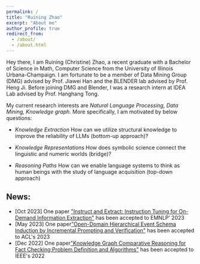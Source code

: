 ```yaml
---
permalink: /
title: "Ruining Zhao"
excerpt: "About me"
author_profile: true
redirect_from:
  - /about/
  - /about.html
---
```


Hey there, I am Ruining (Christine) Zhao, a recent graduate with a Bachelor of Science in Math, Computer Science from the University of Illinois Urbana-Champaign. I am fortunate to be a member of Data Mining Group (DMG) advised by Prof. Jiawei Han and the BLENDER lab advised by Prof. Heng Ji. Before joining DMG and Blender, I was a research intern at IDEA Lab advised by Prof. Hanghang Tong.

My current research interests are *Natural Language Processing, Data Mining, Knowledge graph*. More specifically, I am motivated by below questions:

- *Knowledge Extraction* How can we utilize structural knowledge to improve the reliability of LLMs (bottom-up approach)?

- *Knowledge Representations* How does symbolic science connect the linguistic and numeric worlds (bridge)?

- *Reasoning Paths* How can we enable language systems to think as human beings with the study of language acquisition (top-down approach)



## News:
- [Oct 2023] One paper ["Instruct and Extract: Instruction Tuning for On-Demand Information Extraction"](https://arxiv.org/abs/2310.16040) has been accepted to EMNLP’ 2023
- [May 2023] One paper["Open-Domain Hierarchical Event Schema Induction by Incremental Prompting and Verification"](https://arxiv.org/abs/2307.01972) has been accepted to ACL's 2023
- [Dec 2022] One paper["Knowledge Graph Comparative Reasoning for Fact Checking:Problem Definition and Algorithms"](http://sites.computer.org/debull/A22dec/p19.pdf) has been accepted to IEEE's 2022



